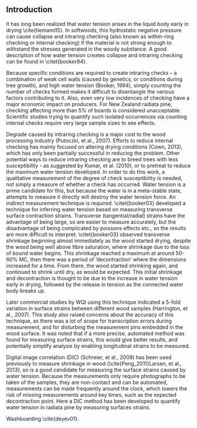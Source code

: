 ## Introduction

It has long been realized that water tension arises in the liquid body early in drying \cite{tiemann15}. In softwoods, this hydrostatic negative pressure can cause collapse and intraring checking (also known as within-ring checking or internal checking) if the material is not strong enough to withstand the stresses generated in the woody substance. A good description of how water tension creates collapse and intraring checking can be found in \citet{booker94}. 

Because specific conditions are required to create intraring checks – a combination of weak cell walls (caused by genetics, or conditions during tree growth), and high water tension (Booker, 1994), simply counting the number of checks formed makes it difficult to disentangle the various factors contributing to it. Also, even very low incidences of checking have a major economic impact on producers. For New Zealand radiata pine, checking affecting more than 5% of boards is considered unacceptable. Scientific studies trying to quantify such isolated occurrences via counting internal checks require very large sample sizes to see effects.   

Degrade caused by intraring checking is a major cost to the wood processing industry (Putoczki, et al., 2007). Efforts to reduce internal checking has mainly focused on altering drying conditions (Cown, 2013), which has only been partially successful in reducing the problem. Other potential ways to reduce intraring checking are to breed trees with less susceptibility - as suggested by Kumar, et al. (2010), or to pretreat to reduce the maximum water tension developed. In order to do this work, a qualitative measurement of the degree of check susceptibility is needed, not simply a measure of whether a check has occurred. Water tension is a prime candidate for this, but because the water is in a meta-stable state, attempts to measure it directly will destroy the water tension force. An indirect measurement technique is required. \citet{booker03} developed a technique for inferring water tension based on measuring transverse surface contraction strains. Transverse (tangential/radial) strains have the advantage of being large, so are easier to measure accurately, but the disadvantage of being complicated by poissons effects etc., so the results are more difficult to interpret. \citet{booker03} observed transverse shrinkage beginning almost immediately as the wood started drying, despite the wood being well above fibre saturation, where shrinkage due to the loss of bound water begins. This shrinkage reached a maximum at around 50-60% MC, then there was a period of ‘decontraction’ where the dimensions increased for a time. From there, the wood started shrinking again, and continued to shrink until dry, as would be expected. This initial shrinkage and decontraction is thought to be due to the increase in water tension early in drying, followed by the release in tension as the connected water body breaks up. 

Later commercial studies by WQI using this technique indicated a 5-fold variation in surface strains between different wood samples (Harrington, et al., 2007). This study also raised concerns about the accuracy of this technique, as there was a lot of scope for transcription errors during measurement, and for disturbing the measurement pins embedded in the wood surface. It was noted that if a more precise, automated method was found for measuring surface strains, this would give better results, and potentially simplify analysis by enabling longitudinal strains to be measured. 

Digital image correlation (DIC) (Schreier, et al., 2009) has been used previously to measure shrinkage in wood (\cite{Peng_2011}Larsen, et al., 2013), so is a good candidate for measuring the surface strains caused by water tension. Because the measurements only require photographs to be taken of the samples, they are non-contact and can be automated, measurements can be made frequently around the clock, which lowers the risk of missing measurements around key times, such as the expected decontraction point. Here a DIC method has been developed to quantify water tension in radiata pine by measuring surfaces strains. 




Washboarding \cite{deyev01}.


  
  
  
  
  
  
  
  
  
  